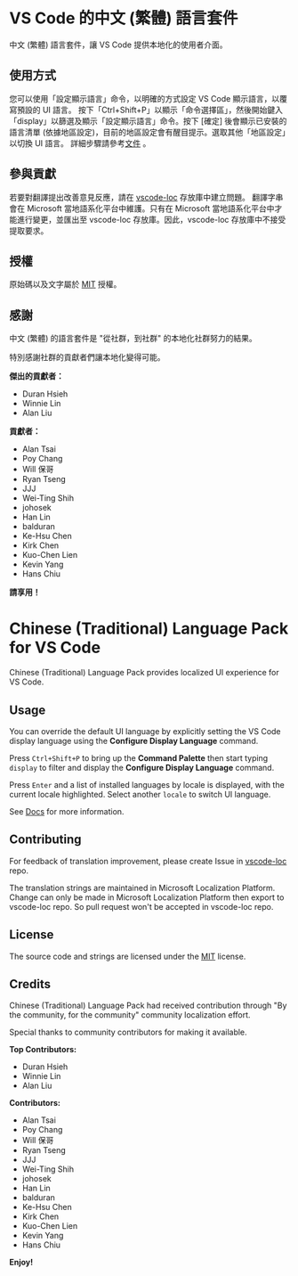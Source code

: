 #  VS Code 的中文 (繁體) 語言套件

中文 (繁體) 語言套件，讓 VS Code 提供本地化的使用者介面。

## 使用方式

您可以使用「設定顯示語言」命令，以明確的方式設定 VS Code 顯示語言，以覆寫預設的 UI 語言。
按下「Ctrl+Shift+P」以顯示「命令選擇區」，然後開始鍵入「display」以篩選及顯示「設定顯示語言」命令。按下 [確定] 後會顯示已安裝的語言清單 (依據地區設定)，目前的地區設定會有醒目提示。選取其他「地區設定」以切換 UI 語言。
詳細步驟請參考[文件](https://go.microsoft.com/fwlink/?LinkId=761051) 。

## 參與貢獻

若要對翻譯提出改善意見反應，請在 [vscode-loc](https://github.com/microsoft/vscode-loc) 存放庫中建立問題。
翻譯字串會在 Microsoft 當地語系化平台中維護。只有在 Microsoft 當地語系化平台中才能進行變更，並匯出至 vscode-loc 存放庫。因此，vscode-loc 存放庫中不接受提取要求。

## 授權

原始碼以及文字屬於 [MIT](https://github.com/Microsoft/vscode-loc/blob/master/LICENSE.md) 授權。

## 感謝

中文 (繁體) 的語言套件是 "從社群，到社群" 的本地化社群努力的結果。

特別感謝社群的貢獻者們讓本地化變得可能。

**傑出的貢獻者：**

* Duran Hsieh
* Winnie Lin 
* Alan Liu

**貢獻者：**

* Alan Tsai
* Poy Chang
* Will 保哥
* Ryan Tseng
* JJJ
* Wei-Ting Shih
* johosek
* Han Lin
* balduran
* Ke-Hsu Chen
* Kirk Chen
* Kuo-Chen Lien
* Kevin Yang
* Hans Chiu

**請享用！**

#  Chinese (Traditional) Language Pack for VS Code

Chinese (Traditional) Language Pack provides localized UI experience for VS Code.

## Usage

You can override the default UI language by explicitly setting the VS Code display language using the **Configure Display Language** command.

Press `Ctrl+Shift+P` to bring up the **Command Palette** then start typing `display` to filter and display the **Configure Display Language** command.

Press `Enter` and a list of installed languages by locale is displayed, with the current locale highlighted. Select another `locale` to switch UI language.

See [Docs](https://go.microsoft.com/fwlink/?LinkId=761051) for more information.

## Contributing

For feedback of translation improvement, please create Issue in [vscode-loc](https://github.com/microsoft/vscode-loc) repo.

The translation strings are maintained in Microsoft Localization Platform. Change can only be made in Microsoft Localization Platform then export to vscode-loc repo. So pull request won't be accepted in vscode-loc repo.

## License

The source code and strings are licensed under the [MIT](https://github.com/Microsoft/vscode-loc/blob/master/LICENSE.md) license.

## Credits

Chinese (Traditional) Language Pack had received contribution through "By the community, for the community" community localization effort.

Special thanks to community contributors for making it available.

**Top Contributors:**

* Duran Hsieh
* Winnie Lin 
* Alan Liu

**Contributors:**

* Alan Tsai
* Poy Chang
* Will 保哥
* Ryan Tseng
* JJJ
* Wei-Ting Shih
* johosek
* Han Lin
* balduran
* Ke-Hsu Chen
* Kirk Chen
* Kuo-Chen Lien
* Kevin Yang
* Hans Chiu

**Enjoy!**
